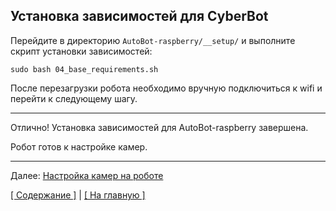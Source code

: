 Установка зависимостей для CyberBot
---

Перейдите в директорию `AutoBot-raspberry/__setup/` и выполните скрипт установки зависимостей:
    
    sudo bash 04_base_requirements.sh

После перезагрузки робота необходимо вручную подключиться к wifi и перейти к следующему шагу.

___ 

Отлично! Установка зависимостей для AutoBot-raspberry завершена.

Робот готов к настройке камер.

___ 
Далее: [Настройка камер на роботе](05_configure_cameras.md)

[[ Содержание ]](../README.md) | [[ На главную ]](../../README.md)
